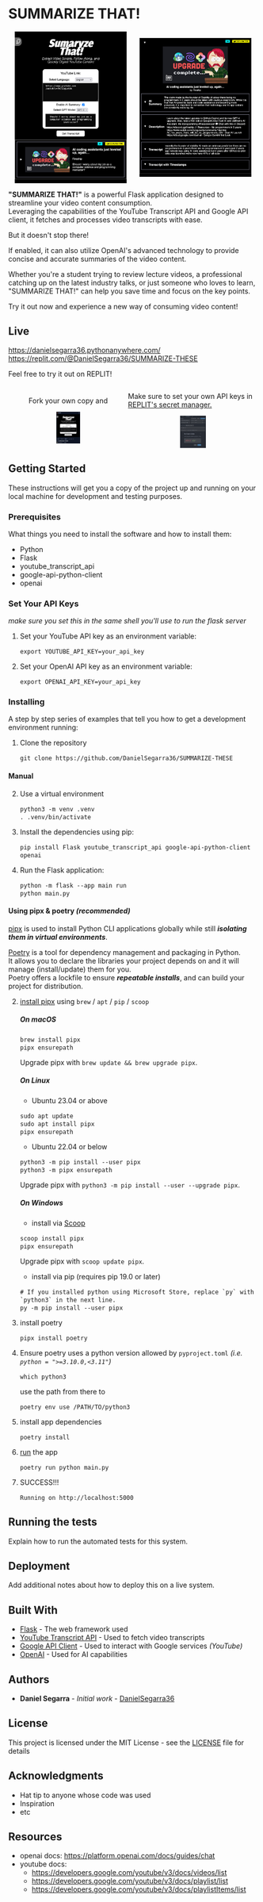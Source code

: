 # SUMMARIZE THAT!

<!-- <div style="display: flex; justify-content: space-around;">
   <img src="/static/exampleRequest.png" alt="Example Request" width="45%">
   <img src="/static/exampleResponse.png" alt="Example Response" width="45%">
</div> -->

<!-- add image in mardown-->
<!-- ![Example Request](/static/exampleRequest.png)
![Example Response](/static/exampleResponse.png) -->

<div style="display: flex; justify-content: space-around; align-items: center;">
   <img src="./static/assets/exampleRequest.png" alt="Example Request" width="45%">
   <img src="./static/assets/exampleResponse.png" alt="Example Response" width="45%">
</div>

**"SUMMARIZE THAT!"** is a powerful Flask application designed to streamline your video content consumption.  
Leveraging the capabilities of the YouTube Transcript API and Google API client, it fetches and processes video transcripts with ease.

But it doesn't stop there!

If enabled, it can also utilize OpenAI's advanced technology to provide concise and accurate summaries of the video content.

Whether you're a student trying to review lecture videos, a professional catching up on the latest industry talks, or just someone who loves to learn, "SUMMARIZE THAT!" can help you save time and focus on the key points.

Try it out now and experience a new way of consuming video content!

## Live

https://danielsegarra36.pythonanywhere.com/  
https://replit.com/@DanielSegarra36/SUMMARIZE-THESE

Feel free to try it out on REPLIT!

<div style="display: flex; justify-content: space-around; align-items: center;">
   <div style="display: flex; flex-direction: column; justify-content: space-around; align-items: center;">
      <p style="display: inline;">Fork your own copy and</p>
      <img style="display: inline;" src="./static/assets/replitFork.png" alt="Example Request" width="20%"/>
   </div>
   <div style="display: flex; flex-direction: column; justify-content: space-around; align-items: center;">
      <p style="display: inline;">Make sure to set your own API keys in <a href="https://docs.replit.com/programming-ide/workspace-features/secrets">REPLIT's secret manager.</a></p>
      <img style="display: inline;" src="./static/assets/replitSecrets.png" alt="Example Response" width="20%"/>
   </div>
</div>

## Getting Started

These instructions will get you a copy of the project up and running on your local machine for development and testing purposes.

### Prerequisites

What things you need to install the software and how to install them:

- Python
- Flask
- youtube_transcript_api
- google-api-python-client
- openai

### Set Your API Keys

_make sure you set this in the same shell you'll use to run the flask server_

1. Set your YouTube API key as an environment variable:
   ```
   export YOUTUBE_API_KEY=your_api_key
   ```
2. Set your OpenAI API key as an environment variable:
   ```
   export OPENAI_API_KEY=your_api_key
   ```

### Installing

A step by step series of examples that tell you how to get a development environment running:

1. Clone the repository
   ```
   git clone https://github.com/DanielSegarra36/SUMMARIZE-THESE
   ```

#### Manual

2. Use a virtual environment
   ```
   python3 -m venv .venv
   . .venv/bin/activate
   ```
3. Install the dependencies using pip:
   ```
   pip install Flask youtube_transcript_api google-api-python-client openai
   ```
4. Run the Flask application:
   ```
   python -m flask --app main run
   python main.py
   ```

#### Using pipx & poetry _(recommended)_

[pipx](https://github.com/pypa/pipx#on-macos) is used to install Python CLI applications globally while still **_isolating them in virtual environments_**.

[Poetry](https://python-poetry.org/docs/#installation) is a tool for dependency management and packaging in Python.  
It allows you to declare the libraries your project depends on and it will manage (install/update) them for you.  
Poetry offers a lockfile to ensure **_repeatable installs_**, and can build your project for distribution.

2. [install pipx](https://github.com/pypa/pipx#install-pipx) using `brew` / `apt` / `pip` / `scoop`

   ##### On macOS

   ```
   brew install pipx
   pipx ensurepath
   ```

   Upgrade pipx with `brew update && brew upgrade pipx`.

   ##### On Linux

   - Ubuntu 23.04 or above

   ```
   sudo apt update
   sudo apt install pipx
   pipx ensurepath
   ```

   - Ubuntu 22.04 or below

   ```
   python3 -m pip install --user pipx
   python3 -m pipx ensurepath
   ```

   Upgrade pipx with `python3 -m pip install --user --upgrade pipx`.

   ##### On Windows

   - install via [Scoop](https://scoop.sh/)

   ```
   scoop install pipx
   pipx ensurepath
   ```

   Upgrade pipx with `scoop update pipx`.

   - install via pip (requires pip 19.0 or later)

   ```
   # If you installed python using Microsoft Store, replace `py` with `python3` in the next line.
   py -m pip install --user pipx
   ```

3. install poetry

   ```
   pipx install poetry
   ```

4. Ensure poetry uses a python version allowed by `pyproject.toml` _(i.e. `python = ">=3.10.0,<3.11"`)_

   ```
   which python3
   ```

   use the path from there to

   ```
   poetry env use /PATH/TO/python3
   ```

5. install app dependencies

   ```
   poetry install
   ```

6. [run](https://python-poetry.org/docs/basic-usage/#using-poetry-run) the app

   ```
   poetry run python main.py
   ```

7. SUCCESS!!!

   ```
   Running on http://localhost:5000
   ```

## Running the tests

Explain how to run the automated tests for this system.

## Deployment

Add additional notes about how to deploy this on a live system.

## Built With

- [Flask](http://flask.pocoo.org/) - The web framework used
- [YouTube Transcript API](https://github.com/jdepoix/youtube-transcript-api) - Used to fetch video transcripts
- [Google API Client](https://developers.google.com/api-client-library/python/) - Used to interact with Google services _(YouTube)_
- [OpenAI](https://openai.com/) - Used for AI capabilities

## Authors

- **Daniel Segarra** - _Initial work_ - [DanielSegarra36](https://github.com/DanielSegarra36)

## License

This project is licensed under the MIT License - see the [LICENSE](LICENSE) file for details

## Acknowledgments

- Hat tip to anyone whose code was used
- Inspiration
- etc

## Resources

- openai docs: https://platform.openai.com/docs/guides/chat
- youtube docs:
  - https://developers.google.com/youtube/v3/docs/videos/list
  - https://developers.google.com/youtube/v3/docs/playlist/list
  - https://developers.google.com/youtube/v3/docs/playlistItems/list
